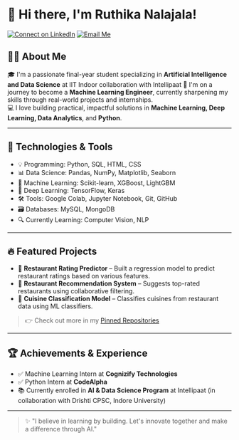 # 👋 Hi there, I'm Ruthika Nalajala!

[![Connect on LinkedIn](https://img.shields.io/badge/Connect-LinkedIn-blue)](https://www.linkedin.com/in/your-link/)
[![Email Me](https://img.shields.io/badge/Email-Me-red)](mailto:your.email@example.com)

## 👩‍💻 About Me

🎓 I'm a passionate final-year student specializing in **Artificial Intelligence and Data Science** at IIT Indoor collaboration with Intellipaat
🚀 I'm on a journey to become a **Machine Learning Engineer**, currently sharpening my skills through real-world projects and internships.  
💻 I love building practical, impactful solutions in **Machine Learning, Deep Learning, Data Analytics**, and **Python**.

---

## 🔧 Technologies & Tools

- 💡 Programming: Python, SQL, HTML, CSS
- 📊 Data Science: Pandas, NumPy, Matplotlib, Seaborn
- 🧠 Machine Learning: Scikit-learn, XGBoost, LightGBM
- 🤖 Deep Learning: TensorFlow, Keras
- 🛠️ Tools: Google Colab, Jupyter Notebook, Git, GitHub
- 🗃️ Databases: MySQL, MongoDB
- 🔍 Currently Learning: Computer Vision, NLP

---

## 🔥 Featured Projects

- 🔮 **Restaurant Rating Predictor** – Built a regression model to predict restaurant ratings based on various features.
- 🤝 **Restaurant Recommendation System** – Suggests top-rated restaurants using collaborative filtering.
- 🧠 **Cuisine Classification Model** – Classifies cuisines from restaurant data using ML classifiers.

> 👉 Check out more in my [Pinned Repositories](https://github.com/ruthikan)

---

## 🏆 Achievements & Experience

- ✅ Machine Learning Intern at **Cognizify Technologies**
- ✅ Python Intern at **CodeAlpha**
- 📚 Currently enrolled in **AI & Data Science Program** at Intellipaat (in collaboration with Drishti CPSC, Indore University)

---

> ✨ "I believe in learning by building. Let's innovate together and make a difference through AI."  
